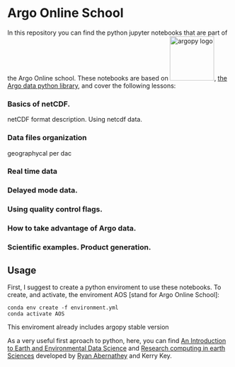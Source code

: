 # Argo Online School

In this repository you can find the python jupyter notebooks that are part of the Argo Online school. These notebooks are based on <img src="https://raw.githubusercontent.com/euroargodev/argopy/master/docs/_static/argopy_logo_long.png" alt="argopy logo" width="100"/>, [the Argo data python library](https://github.com/euroargodev/argopy), and cover the following lessons:

### Basics of netCDF.

netCDF format description.
Using netcdf data.

### Data files organization
geographycal
per dac

### Real time data 

### Delayed mode data.

### Using quality control flags.

### How to take advantage of Argo data.

### Scientific examples. Product generation.


## Usage
First, I suggest to create a python enviroment to use these notebooks. To create, and activate, the enviroment AOS [stand for Argo Online School]:
```
conda env create -f environment.yml
conda activate AOS
```
This enviroment already includes argopy stable version

As a very useful first aproach to python, here, you can find [An Introduction to Earth and Environmental Data Science](https://earth-env-data-science.github.io/intro) and [Research computing in earth Sciences](https://rabernat.github.io/research_computing/) developed by [Ryan Abernathey](https://ocean-transport.github.io/) and Kerry Key.
